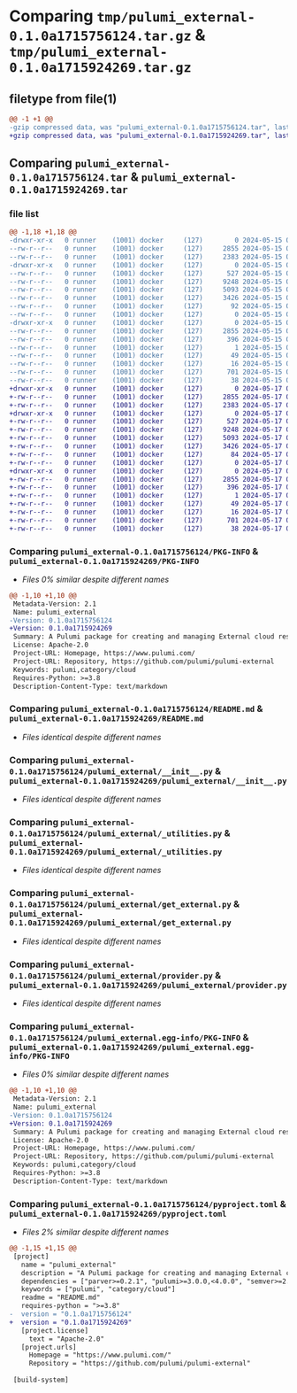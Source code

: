 # Comparing `tmp/pulumi_external-0.1.0a1715756124.tar.gz` & `tmp/pulumi_external-0.1.0a1715924269.tar.gz`

## filetype from file(1)

```diff
@@ -1 +1 @@
-gzip compressed data, was "pulumi_external-0.1.0a1715756124.tar", last modified: Wed May 15 06:58:05 2024, max compression
+gzip compressed data, was "pulumi_external-0.1.0a1715924269.tar", last modified: Fri May 17 05:42:10 2024, max compression
```

## Comparing `pulumi_external-0.1.0a1715756124.tar` & `pulumi_external-0.1.0a1715924269.tar`

### file list

```diff
@@ -1,18 +1,18 @@
-drwxr-xr-x   0 runner    (1001) docker     (127)        0 2024-05-15 06:58:05.625694 pulumi_external-0.1.0a1715756124/
--rw-r--r--   0 runner    (1001) docker     (127)     2855 2024-05-15 06:58:05.625694 pulumi_external-0.1.0a1715756124/PKG-INFO
--rw-r--r--   0 runner    (1001) docker     (127)     2383 2024-05-15 06:57:59.000000 pulumi_external-0.1.0a1715756124/README.md
-drwxr-xr-x   0 runner    (1001) docker     (127)        0 2024-05-15 06:58:05.625694 pulumi_external-0.1.0a1715756124/pulumi_external/
--rw-r--r--   0 runner    (1001) docker     (127)      527 2024-05-15 06:57:59.000000 pulumi_external-0.1.0a1715756124/pulumi_external/__init__.py
--rw-r--r--   0 runner    (1001) docker     (127)     9248 2024-05-15 06:57:59.000000 pulumi_external-0.1.0a1715756124/pulumi_external/_utilities.py
--rw-r--r--   0 runner    (1001) docker     (127)     5093 2024-05-15 06:57:59.000000 pulumi_external-0.1.0a1715756124/pulumi_external/get_external.py
--rw-r--r--   0 runner    (1001) docker     (127)     3426 2024-05-15 06:57:59.000000 pulumi_external-0.1.0a1715756124/pulumi_external/provider.py
--rw-r--r--   0 runner    (1001) docker     (127)       92 2024-05-15 06:57:59.000000 pulumi_external-0.1.0a1715756124/pulumi_external/pulumi-plugin.json
--rw-r--r--   0 runner    (1001) docker     (127)        0 2024-05-15 06:57:59.000000 pulumi_external-0.1.0a1715756124/pulumi_external/py.typed
-drwxr-xr-x   0 runner    (1001) docker     (127)        0 2024-05-15 06:58:05.625694 pulumi_external-0.1.0a1715756124/pulumi_external.egg-info/
--rw-r--r--   0 runner    (1001) docker     (127)     2855 2024-05-15 06:58:05.000000 pulumi_external-0.1.0a1715756124/pulumi_external.egg-info/PKG-INFO
--rw-r--r--   0 runner    (1001) docker     (127)      396 2024-05-15 06:58:05.000000 pulumi_external-0.1.0a1715756124/pulumi_external.egg-info/SOURCES.txt
--rw-r--r--   0 runner    (1001) docker     (127)        1 2024-05-15 06:58:05.000000 pulumi_external-0.1.0a1715756124/pulumi_external.egg-info/dependency_links.txt
--rw-r--r--   0 runner    (1001) docker     (127)       49 2024-05-15 06:58:05.000000 pulumi_external-0.1.0a1715756124/pulumi_external.egg-info/requires.txt
--rw-r--r--   0 runner    (1001) docker     (127)       16 2024-05-15 06:58:05.000000 pulumi_external-0.1.0a1715756124/pulumi_external.egg-info/top_level.txt
--rw-r--r--   0 runner    (1001) docker     (127)      701 2024-05-15 06:57:59.000000 pulumi_external-0.1.0a1715756124/pyproject.toml
--rw-r--r--   0 runner    (1001) docker     (127)       38 2024-05-15 06:58:05.625694 pulumi_external-0.1.0a1715756124/setup.cfg
+drwxr-xr-x   0 runner    (1001) docker     (127)        0 2024-05-17 05:42:10.651347 pulumi_external-0.1.0a1715924269/
+-rw-r--r--   0 runner    (1001) docker     (127)     2855 2024-05-17 05:42:10.651347 pulumi_external-0.1.0a1715924269/PKG-INFO
+-rw-r--r--   0 runner    (1001) docker     (127)     2383 2024-05-17 05:42:01.000000 pulumi_external-0.1.0a1715924269/README.md
+drwxr-xr-x   0 runner    (1001) docker     (127)        0 2024-05-17 05:42:10.651347 pulumi_external-0.1.0a1715924269/pulumi_external/
+-rw-r--r--   0 runner    (1001) docker     (127)      527 2024-05-17 05:42:01.000000 pulumi_external-0.1.0a1715924269/pulumi_external/__init__.py
+-rw-r--r--   0 runner    (1001) docker     (127)     9248 2024-05-17 05:42:01.000000 pulumi_external-0.1.0a1715924269/pulumi_external/_utilities.py
+-rw-r--r--   0 runner    (1001) docker     (127)     5093 2024-05-17 05:42:01.000000 pulumi_external-0.1.0a1715924269/pulumi_external/get_external.py
+-rw-r--r--   0 runner    (1001) docker     (127)     3426 2024-05-17 05:42:01.000000 pulumi_external-0.1.0a1715924269/pulumi_external/provider.py
+-rw-r--r--   0 runner    (1001) docker     (127)       84 2024-05-17 05:42:01.000000 pulumi_external-0.1.0a1715924269/pulumi_external/pulumi-plugin.json
+-rw-r--r--   0 runner    (1001) docker     (127)        0 2024-05-17 05:42:01.000000 pulumi_external-0.1.0a1715924269/pulumi_external/py.typed
+drwxr-xr-x   0 runner    (1001) docker     (127)        0 2024-05-17 05:42:10.651347 pulumi_external-0.1.0a1715924269/pulumi_external.egg-info/
+-rw-r--r--   0 runner    (1001) docker     (127)     2855 2024-05-17 05:42:10.000000 pulumi_external-0.1.0a1715924269/pulumi_external.egg-info/PKG-INFO
+-rw-r--r--   0 runner    (1001) docker     (127)      396 2024-05-17 05:42:10.000000 pulumi_external-0.1.0a1715924269/pulumi_external.egg-info/SOURCES.txt
+-rw-r--r--   0 runner    (1001) docker     (127)        1 2024-05-17 05:42:10.000000 pulumi_external-0.1.0a1715924269/pulumi_external.egg-info/dependency_links.txt
+-rw-r--r--   0 runner    (1001) docker     (127)       49 2024-05-17 05:42:10.000000 pulumi_external-0.1.0a1715924269/pulumi_external.egg-info/requires.txt
+-rw-r--r--   0 runner    (1001) docker     (127)       16 2024-05-17 05:42:10.000000 pulumi_external-0.1.0a1715924269/pulumi_external.egg-info/top_level.txt
+-rw-r--r--   0 runner    (1001) docker     (127)      701 2024-05-17 05:42:01.000000 pulumi_external-0.1.0a1715924269/pyproject.toml
+-rw-r--r--   0 runner    (1001) docker     (127)       38 2024-05-17 05:42:10.651347 pulumi_external-0.1.0a1715924269/setup.cfg
```

### Comparing `pulumi_external-0.1.0a1715756124/PKG-INFO` & `pulumi_external-0.1.0a1715924269/PKG-INFO`

 * *Files 0% similar despite different names*

```diff
@@ -1,10 +1,10 @@
 Metadata-Version: 2.1
 Name: pulumi_external
-Version: 0.1.0a1715756124
+Version: 0.1.0a1715924269
 Summary: A Pulumi package for creating and managing External cloud resources.
 License: Apache-2.0
 Project-URL: Homepage, https://www.pulumi.com/
 Project-URL: Repository, https://github.com/pulumi/pulumi-external
 Keywords: pulumi,category/cloud
 Requires-Python: >=3.8
 Description-Content-Type: text/markdown
```

### Comparing `pulumi_external-0.1.0a1715756124/README.md` & `pulumi_external-0.1.0a1715924269/README.md`

 * *Files identical despite different names*

### Comparing `pulumi_external-0.1.0a1715756124/pulumi_external/__init__.py` & `pulumi_external-0.1.0a1715924269/pulumi_external/__init__.py`

 * *Files identical despite different names*

### Comparing `pulumi_external-0.1.0a1715756124/pulumi_external/_utilities.py` & `pulumi_external-0.1.0a1715924269/pulumi_external/_utilities.py`

 * *Files identical despite different names*

### Comparing `pulumi_external-0.1.0a1715756124/pulumi_external/get_external.py` & `pulumi_external-0.1.0a1715924269/pulumi_external/get_external.py`

 * *Files identical despite different names*

### Comparing `pulumi_external-0.1.0a1715756124/pulumi_external/provider.py` & `pulumi_external-0.1.0a1715924269/pulumi_external/provider.py`

 * *Files identical despite different names*

### Comparing `pulumi_external-0.1.0a1715756124/pulumi_external.egg-info/PKG-INFO` & `pulumi_external-0.1.0a1715924269/pulumi_external.egg-info/PKG-INFO`

 * *Files 0% similar despite different names*

```diff
@@ -1,10 +1,10 @@
 Metadata-Version: 2.1
 Name: pulumi_external
-Version: 0.1.0a1715756124
+Version: 0.1.0a1715924269
 Summary: A Pulumi package for creating and managing External cloud resources.
 License: Apache-2.0
 Project-URL: Homepage, https://www.pulumi.com/
 Project-URL: Repository, https://github.com/pulumi/pulumi-external
 Keywords: pulumi,category/cloud
 Requires-Python: >=3.8
 Description-Content-Type: text/markdown
```

### Comparing `pulumi_external-0.1.0a1715756124/pyproject.toml` & `pulumi_external-0.1.0a1715924269/pyproject.toml`

 * *Files 2% similar despite different names*

```diff
@@ -1,15 +1,15 @@
 [project]
   name = "pulumi_external"
   description = "A Pulumi package for creating and managing External cloud resources."
   dependencies = ["parver>=0.2.1", "pulumi>=3.0.0,<4.0.0", "semver>=2.8.1"]
   keywords = ["pulumi", "category/cloud"]
   readme = "README.md"
   requires-python = ">=3.8"
-  version = "0.1.0a1715756124"
+  version = "0.1.0a1715924269"
   [project.license]
     text = "Apache-2.0"
   [project.urls]
     Homepage = "https://www.pulumi.com/"
     Repository = "https://github.com/pulumi/pulumi-external"
 
 [build-system]
```

